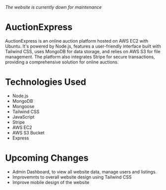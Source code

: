 *The website is currently down for maintenance*

# AuctionExpress
AuctionExpress is an online auction platform hosted on AWS EC2 with Ubuntu. It's powered by Node.js, features a user-friendly interface built with Tailwind CSS, uses MongoDB for data storage, 
and relies on AWS S3 for file management. The platform also integrates Stripe for secure transactions, providing a comprehensive solution for online auctions.

# Technologies Used
- Node.js
- MongoDB
- Mongoose
- Tailwind CSS
- JavaScript
- Stripe
- AWS EC2
- AWS S3 Bucket
- Express

# Upcoming Changes
- Admin Dashboard, to view all website data, manage users and listings.
- Improvemnts to overall website design using Tailwind CSS
- Improve mobile design of the website
